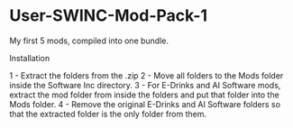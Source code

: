 # User-SWINC-Mod-Pack-1
My first 5 mods, compiled into one bundle.

Installation

1 - Extract the folders from the .zip
2 - Move all folders to the Mods folder inside the Software Inc directory.
3 - For E-Drinks and AI Software mods, extract the mod folder from inside the folders and put that folder into the Mods folder.
4 - Remove the original E-Drinks and AI Software folders so that the extracted folder is the only folder from them.
